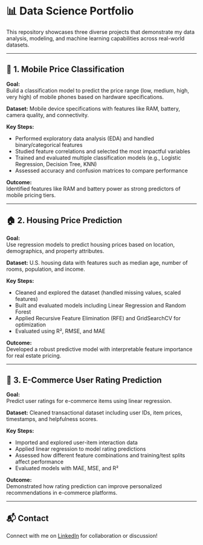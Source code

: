 
# 📊 Data Science Portfolio

This repository showcases three diverse projects that demonstrate my data analysis, modeling, and machine learning capabilities across real-world datasets.

---

## 📱 1. Mobile Price Classification

**Goal:**  
Build a classification model to predict the price range (low, medium, high, very high) of mobile phones based on hardware specifications.

**Dataset:** Mobile device specifications with features like RAM, battery, camera quality, and connectivity.

**Key Steps:**
- Performed exploratory data analysis (EDA) and handled binary/categorical features
- Studied feature correlations and selected the most impactful variables
- Trained and evaluated multiple classification models (e.g., Logistic Regression, Decision Tree, KNN)
- Assessed accuracy and confusion matrices to compare performance

**Outcome:**  
Identified features like RAM and battery power as strong predictors of mobile pricing tiers.

---

## 🏠 2. Housing Price Prediction

**Goal:**  
Use regression models to predict housing prices based on location, demographics, and property attributes.

**Dataset:** U.S. housing data with features such as median age, number of rooms, population, and income.

**Key Steps:**
- Cleaned and explored the dataset (handled missing values, scaled features)
- Built and evaluated models including Linear Regression and Random Forest
- Applied Recursive Feature Elimination (RFE) and GridSearchCV for optimization
- Evaluated using R², RMSE, and MAE

**Outcome:**  
Developed a robust predictive model with interpretable feature importance for real estate pricing.

---

## 🛒 3. E-Commerce User Rating Prediction

**Goal:**  
Predict user ratings for e-commerce items using linear regression.

**Dataset:** Cleaned transactional dataset including user IDs, item prices, timestamps, and helpfulness scores.

**Key Steps:**
- Imported and explored user-item interaction data
- Applied linear regression to model rating predictions
- Assessed how different feature combinations and training/test splits affect performance
- Evaluated models with MAE, MSE, and R²

**Outcome:**  
Demonstrated how rating prediction can improve personalized recommendations in e-commerce platforms.

---

## 📬 Contact

Connect with me on [LinkedIn](https://www.linkedin.com/in/samipkhthak/) for collaboration or discussion!
